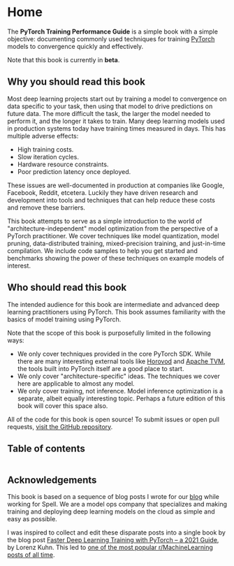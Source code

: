 # Home

The **PyTorch Training Performance Guide** is a simple book with a simple objective: documenting commonly used techniques for training [PyTorch](https://pytorch.org/) models to convergence quickly and effectively.

Note that this book is currently in **beta**.

## Why you should read this book

Most deep learning projects start out by training a model to convergence on data specific to your task, then using that model to drive predictions on future data. The more difficult the task, the larger the model needed to perform it, and the longer it takes to train. Many deep learning models used in production systems today have training times measured in days. This has multiple adverse effects:

- High training costs.
- Slow iteration cycles.
- Hardware resource constraints.
- Poor prediction latency once deployed.

These issues are well-documented in production at companies like Google, Facebook, Reddit, etcetera. Luckily they have driven research and development into tools and techniques that can help reduce these costs and remove these barriers.

This book attempts to serve as a simple introduction to the world of "architecture-independent" model optimization from the perspective of a PyTorch practitioner. We cover techniques like model quantization, model pruning, data-distributed training, mixed-precision training, and just-in-time compilation. We include code samples to help you get started and benchmarks showing the power of these techniques on example models of interest.

## Who should read this book

The intended audience for this book are intermediate and advanced deep learning practitioners using PyTorch. This book assumes familiarity with the basics of model training using PyTorch.

Note that the scope of this book is purposefully limited in the following ways:

- We only cover techniques provided in the core PyTorch SDK. While there are many interesting external tools like [Horovod](https://horovod.ai/) and [Apache TVM](https://tvm.apache.org/), the tools built into PyTorch itself are a good place to start.
- We only cover "architecture-specific" ideas. The techniques we cover here are applicable to almost any model.
- We only cover training, not inference. Model inference optimization is a separate, albeit equally interesting topic. Perhaps a future edition of this book will cover this space also.

All of the code for this book is open source! To submit issues or open pull requests, [visit the GitHub repository](https://github.com/ResidentMario/pytorch-training-performance-guide).

## Table of contents

```{tableofcontents}

```

## Acknowledgements

This book is based on a sequence of blog posts I wrote for our [blog](https://spell.ml/) while working for Spell. We are a model ops company that specializes and making training and deploying deep learning models on the cloud as simple and easy as possible.

I was inspired to collect and edit these disparate posts into a single book by the blog post [Faster Deep Learning Training with PyTorch – a 2021 Guide](https://efficientdl.com/faster-deep-learning-in-pytorch-a-guide/), by Lorenz Kuhn. This led to [one of the most popular r/MachineLearning posts of all time](https://www.reddit.com/r/MachineLearning/comments/kvs1ex/d_here_are_17_ways_of_making_pytorch_training/).
